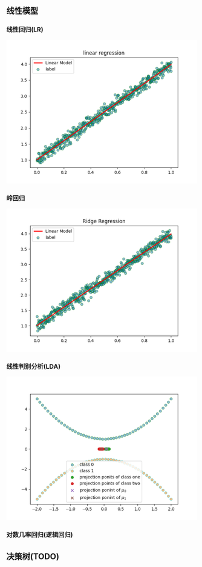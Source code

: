 
## 线性模型

### 线性回归(LR)
![image](../figure/linear_model/lin_reg.png)

### 岭回归
![image](../figure/linear_model/Ri_reg.png)

### 线性判别分析(LDA)
![image](../figure/linear_model/LDA.png)

### 对数几率回归(逻辑回归)

## 决策树(TODO)
